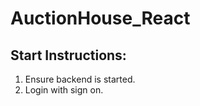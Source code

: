 # AuctionHouse_React



## Start Instructions:
1. Ensure backend is started.
2. Login with sign on.
